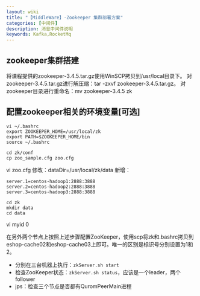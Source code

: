 ```yaml
---
layout: wiki
title: "【MiddleWare】-Zookeeper 集群部署方案"
categories: [中间件]
description: 消息中间件说明
keywords: Kafka,RocketMq
---
```


## zookeeper集群搭建

将课程提供的zookeeper-3.4.5.tar.gz使用WinSCP拷贝到/usr/local目录下。
对zookeeper-3.4.5.tar.gz进行解压缩：tar -zxvf zookeeper-3.4.5.tar.gz。
对zookeeper目录进行重命名：mv zookeeper-3.4.5 zk

## 配置zookeeper相关的环境变量[可选]

```
vi ~/.bashrc
export ZOOKEEPER_HOME=/usr/local/zk
export PATH=$ZOOKEEPER_HOME/bin
source ~/.bashrc
```
```
cd zk/conf
cp zoo_sample.cfg zoo.cfg
```
vi zoo.cfg
修改：dataDir=/usr/local/zk/data
新增：

```
server.1=centos-hadoop1:2888:3888
server.2=centos-hadoop2:2888:3888
server.3=centos-hadoop3:2888:3888
```
```
cd zk
mkdir data
cd data
```
vi myid
0

在另外两个节点上按照上述步骤配置ZooKeeper，使用scp将zk和.bashrc拷贝到eshop-cache02和eshop-cache03上即可。唯一的区别是标识号分别设置为1和2。

* 分别在三台机器上执行：`zkServer.sh start`
* 检查ZooKeeper状态：`zkServer.sh status`，应该是一个leader，两个follower
* jps：检查三个节点是否都有QuromPeerMain进程